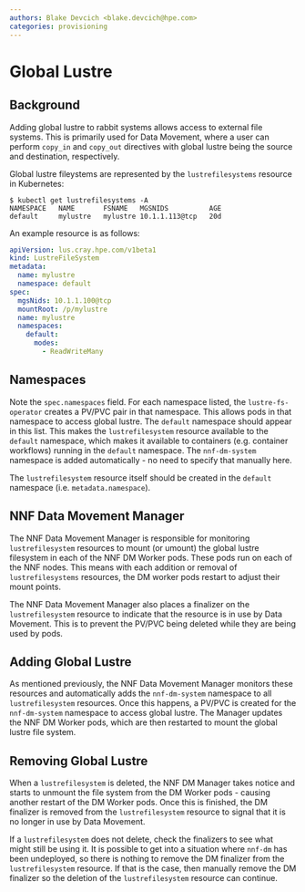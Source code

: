 ```yaml
---
authors: Blake Devcich <blake.devcich@hpe.com>
categories: provisioning
---
```


# Global Lustre

## Background

Adding global lustre to rabbit systems allows access to external file systems. This is primarily
used for Data Movement, where a user can perform `copy_in` and `copy_out` directives with global
lustre being the source and destination, respectively.

Global lustre fileystems are represented by the `lustrefilesystems` resource in Kubernetes:

```shell
$ kubectl get lustrefilesystems -A
NAMESPACE   NAME       FSNAME   MGSNIDS          AGE
default     mylustre   mylustre 10.1.1.113@tcp   20d
```

An example resource is as follows:

```yaml
apiVersion: lus.cray.hpe.com/v1beta1
kind: LustreFileSystem
metadata:
  name: mylustre
  namespace: default
spec:
  mgsNids: 10.1.1.100@tcp
  mountRoot: /p/mylustre
  name: mylustre
  namespaces:
    default:
      modes:
        - ReadWriteMany
```

## Namespaces

Note the `spec.namespaces` field. For each namespace listed, the `lustre-fs-operator` creates a
PV/PVC pair in that namespace. This allows pods in that namespace to access global lustre. The
`default` namespace should appear in this list. This makes the `lustrefilesystem` resource available
to the `default` namespace, which makes it available to containers (e.g.  container workflows)
running in the `default` namespace. The `nnf-dm-system` namespace is added automatically - no need
to specify that manually here.

The `lustrefilesystem` resource itself should be created in the `default` namespace (i.e.
`metadata.namespace`).

## NNF Data Movement Manager

The NNF Data Movement Manager is responsible for monitoring `lustrefilesystem` resources to mount
(or umount) the global lustre filesystem in each of the NNF DM Worker pods. These pods run on each
of the NNF nodes. This means with each addition or removal of `lustrefilesystems` resources, the DM
worker pods restart to adjust their mount points.

The NNF Data Movement Manager also places a finalizer on the `lustrefilesystem` resource to indicate
that the resource is in use by Data Movement. This is to prevent the PV/PVC being deleted while they
are being used by pods.

## Adding Global Lustre

As mentioned previously, the NNF Data Movement Manager monitors these resources and automatically
adds the `nnf-dm-system` namespace to all `lustrefilesystem` resources. Once this happens, a PV/PVC
is created for the `nnf-dm-system` namespace to access global lustre. The Manager updates the NNF DM
Worker pods, which are then restarted to mount the global lustre file system.

## Removing Global Lustre

When a `lustrefilesystem` is deleted, the NNF DM Manager takes notice and starts to unmount the file
system from the DM Worker pods - causing another restart of the DM Worker pods. Once this is
finished, the DM finalizer is removed from the `lustrefilesystem` resource to signal that it is no
longer in use by Data Movement.

If a `lustrefilesystem` does not delete, check the finalizers to see what might still be using it.
It is possible to get into a situation where `nnf-dm` has been undeployed, so there is nothing to
remove the DM finalizer from the `lustrefilesystem` resource. If that is the case, then manually
remove the DM finalizer so the deletion of the `lustrefilesystem` resource can continue.
